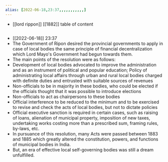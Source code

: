 ```yaml
---
alias: [2022-06-18,23:37,,,,,,,,,,,]
---
```

- [[lord rippon]] [[1882]]
table of content
```toc
```

- [[2022-06-18]] 23:37
- The Government of Ripon desired the provincial governments to apply in case of local bodies the same principle of financial decentralization which Lord Mayo's Government had begun towards them.
- The main points of the resolution were as follows:
- Development of local bodies advocated to improve the administration and as an instrument of political and popular education; Policy of administrating local affairs through urban and rural local bodies charged with definite duties and entrusted with suitable sources of revenues
- Non-officials to be in majority in these bodies, who could be elected if the officials thought that it was possible to introduce elections
- Non-officials to act as chairpersons to these bodies
- Official interference to be reduced to the minimum and to be exercised to revise and check the acts of local bodies, but not to dictate policies
- Official executive sanction is required in certain cases, such as raising of loans, alienation of municipal property, imposition of new taxes, undertaking works costing more than a prescribed sum, framing rules, by-laws, etc.
- In pursuance of this resolution, many Acts were passed between 1883 and 1885 which greatly altered the constitution, powers, and functions of municipal bodies in India.
- But, an era of effective local self-governing bodies was still a dream unfulfilled.